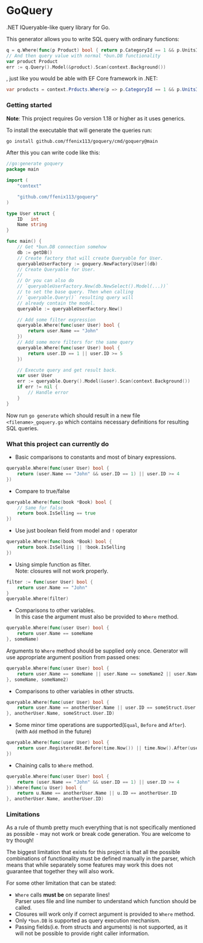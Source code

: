 # GoQuery

.NET IQueryable-like query library for Go.

This generator allows you to write SQL query with ordinary functions:
```go
q = q.Where(func(p Product) bool { return p.CategoryId == 1 && p.UnitsInStock < 10 })
// And then query value with normal *bun.DB functionality
var product Product
err := q.Query().Model(&product).Scan(context.Background())
```
, just like you would be able with EF Core framework in .NET:
```cs
var products = context.Prducts.Where(p => p.CategoryId == 1 && p.UnitsInStock < 10);
```

### Getting started
**Note**: This project requires Go version 1.18 or higher as it uses generics.

To install the executable that will generate the queries run:
```bash
go install github.com/ffenix113/goquery/cmd/goquery@main
```

After this you can write code like this:
```go
//go:generate goquery
package main

import (
	"context"

	"github.com/ffenix113/goquery"
)

type User struct {
	ID   int
	Name string
}

func main() {
	// Get *bun.DB connection somehow
	db := getDB()
	// Create factory that will create Queryable for User.
	queryableUserFactory := goquery.NewFactory[User](db)
	// Create Queryable for User.
	//
	// Or you can also do 
	// `queryableUserFactory.New(db.NewSelect().Model(...))`
	// to set the base query. Then when calling 
	// `queryable.Query()` resulting query will 
	// already contain the model.
	queryable := queryableUserFactory.New()

	// Add some filter expression
	queryable.Where(func(user User) bool {
		return user.Name == "John"
	})
	// Add some more filters for the same query
	queryable.Where(func(user User) bool {
		return user.ID == 1 || user.ID >= 5
	})

	// Execute query and get result back.
	var user User
	err := queryable.Query().Model(&user).Scan(context.Background())
	if err != nil {
        // Handle error
    }
}
```

Now run `go generate` which should result in a new file `<filename>_goquery.go`
which contains necessary definitions for resulting SQL queries.

### What this project can currently do
* Basic comparisons to constants and most of binary expressions.
```go
queryable.Where(func(user User) bool {
    return (user.Name == "John" && user.ID == 1) || user.ID >= 4
})
```
* Compare to true/false
```go
queryable.Where(func(book *Book) bool {
    // Same for false
    return book.IsSelling == true
})
```
* Use just boolean field from model and `!` operator
```go
queryable.Where(func(book *Book) bool {
    return book.IsSelling || !book.IsSelling
})
```
* Using simple function as filter.  
Note: closures will not work properly.
```go
filter := func(user User) bool {
    return user.Name == "John"
}
queryable.Where(filter)
```
* Comparisons to other variables.  
In this case the argument must also be provided to `Where` method.
```go
queryable.Where(func(user User) bool {
    return user.Name == someName
}, someName)
```
Arguments to `Where` method should be supplied only once.
Generator will use appropriate argument position from passed ones:
```go
queryable.Where(func(user User) bool {
    return user.Name == someName || user.Name == someName2 || user.Name == someName
}, someName, someName2)
```
* Comparisons to other variables in other structs.
```go
queryable.Where(func(user User) bool {
    return user.Name == anotherUser.Name || user.ID == someStruct.User.ID
}, anotherUser.Name, someStruct.User.ID)
```
* Some minor time operations are supported(`Equal`, `Before` and `After`).
  (with `Add` method in the future)
```go
queryable.Where(func(user User) bool {
    return user.RegisteredAt.Before(time.Now()) || time.Now().After(user.NextUpdate)
})
```
* Chaining calls to `Where` method.
```go
queryable.Where(func(user User) bool {
    return (user.Name == "John" && user.ID == 1) || user.ID >= 4
}).Where(func(u User) bool {
    return u.Name == anotherUser.Name || u.ID == anotherUser.ID
}, anotherUser.Name, anotherUser.ID)
```

### Limitations

As a rule of thumb pretty much everything that is not specifically 
mentioned as possible - may not work or break code generation. 
You are welcome to try though!

The biggest limitation that exists for this project is that 
all the possible combinations of functionality must be 
defined manually in the parser, which means that while separately 
some features may work this does not guarantee that together they will also work.

For some other limitation that can be stated:
* `Where` calls **must be** on separate lines!  
Parser uses file and line number to understand which function should be called.
* Closures will work only if correct argument is provided to `Where` method.
* Only `*bun.DB` is supported as query execution mechanism.
* Passing fields(i.e. from structs and arguments) is not supported, 
as it will not be possible to provide right caller information.
